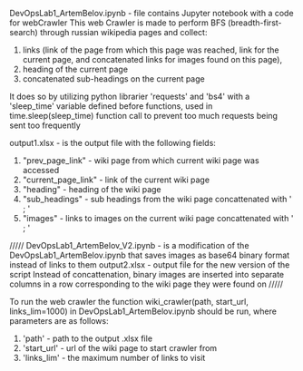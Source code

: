 DevOpsLab1_ArtemBelov.ipynb - file contains Jupyter notebook with a code for webCrawler
This web Crawler is made to perform BFS (breadth-first-search) through russian wikipedia pages and collect: 
1) links (link of the page from which this page was reached, link for the current page, and concatenated links for images found on this page),
2) heading of the current page
3) concatenated sub-headings on the current page

It does so by utilizing python librarier 'requests' and 'bs4' with a 'sleep_time' variable defined before functions, used in time.sleep(sleep_time) function call to prevent too much requests being sent too frequently


output1.xlsx - is the output file with the following fields:
1) "prev_page_link" - wiki page from which current wiki page was accessed
2) "current_page_link" - link of the current wiki page
3) "heading" - heading of the wiki page
4) "sub_headings" - sub headings from the wiki page concattenated with ' ; '
5) "images" - links to images on the current wiki page concattenated with ' ; '

/////
DevOpsLab1_ArtemBelov_V2.ipynb - is a modification of the DevOpsLab1_ArtemBelov.ipynb that saves images as base64 binary format instead of links to them
output2.xlsx - output file for the new version of the script
Instead of concattenation, binary images are inserted into separate columns in a row corresponding to the wiki page they were found on
/////

To run the web crawler the function wiki_crawler(path, start_url, links_lim=1000) in DevOpsLab1_ArtemBelov.ipynb should be run, where parameters are as follows:
1) 'path' - path to the output .xlsx file
2) 'start_url' - url of the wiki page to start crawler from
3) 'links_lim' - the maximum number of links to visit
